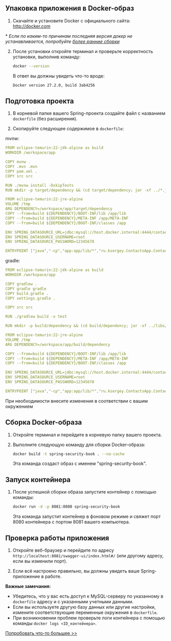 ## Упаковка приложения в Docker-образ

1. Скачайте и установите Docker с официального сайта: http://docker.com

\* *Если по каким-то причинам последняя версия докер не устанавливается, попробуйте [более ранние сборки](https://github.com/jedevc/docker-docs/blob/master/desktop/release-notes.md)*

2. После установки откройте терминал и проверьте корректность установки, выполнив команду:

   ```bash
   docker --version
   ```

   В ответ вы должны увидеть что-то вроде:
   ```bash
   Docker version 27.2.0, build 3ab4256
   ```

## Подготовка проекта

1. В корневой папке вашего Spring-проекта создайте файл с названием `dockerfile` (без расширения).

2. Скопируйте следующее содержимое в `dockerfile`:

mvnw:
   ```yaml
   FROM eclipse-temurin:22-jdk-alpine as build
   WORKDIR /workspace/app

   COPY mvnw .
   COPY .mvn .mvn
   COPY pom.xml .
   COPY src src

   RUN ./mvnw install -DskipTests
   RUN mkdir -p target/dependency && (cd target/dependency; jar -xf ../*.jar)

   FROM eclipse-temurin:22-jre-alpine
   VOLUME /tmp
   ARG DEPENDENCY=/workspace/app/target/dependency
   COPY --from=build ${DEPENDENCY}/BOOT-INF/lib /app/lib
   COPY --from=build ${DEPENDENCY}/META-INF /app/META-INF
   COPY --from=build ${DEPENDENCY}/BOOT-INF/classes /app

   ENV SPRING_DATASOURCE_URL=jdbc:mysql://host.docker.internal:4444/contacts_db
   ENV SPRING_DATASOURCE_USERNAME=root
   ENV SPRING_DATASOURCE_PASSWORD=12345678

   ENTRYPOINT ["java","-cp","app:app/lib/*","ru.ksergey.ContactsApp.ContactsAppApplication"]
   ```

gradle:

   ```yaml
   FROM eclipse-temurin:22-jdk-alpine as build
   WORKDIR /workspace/app
   
   COPY gradlew .
   COPY gradle gradle
   COPY build.gradle .
   COPY settings.gradle .
   
   COPY src src
   
   RUN ./gradlew build -x test
   
   RUN mkdir -p build/dependency && (cd build/dependency; jar -xf ../libs/*.jar)
   
   FROM eclipse-temurin:22-jre-alpine
   VOLUME /tmp
   ARG DEPENDENCY=/workspace/app/build/dependency
   
   COPY --from=build ${DEPENDENCY}/BOOT-INF/lib /app/lib
   COPY --from=build ${DEPENDENCY}/META-INF /app/META-INF
   COPY --from=build ${DEPENDENCY}/BOOT-INF/classes /app
   
   ENV SPRING_DATASOURCE_URL=jdbc:mysql://host.docker.internal:4444/contacts_db
   ENV SPRING_DATASOURCE_USERNAME=root
   ENV SPRING_DATASOURCE_PASSWORD=12345678
   
   ENTRYPOINT ["java","-cp","app:app/lib/*","ru.ksergey.ContactsApp.ContactsAppApplication"]
   ```
При необходимости внесите изменения в соответствии с вашим окружением

## Сборка Docker-образа

1. Откройте терминал и перейдите в корневую папку вашего проекта.

2. Выполните следующую команду для сборки Docker-образа:

   ```bash
   docker build -t spring-security-book . --no-cache
   ```

   Эта команда создаст образ с именем "spring-security-book".

## Запуск контейнера

1. После успешной сборки образа запустите контейнер с помощью команды:

   ```bash
   docker run -d -p 8081:8080 spring-security-book
   ```

   Эта команда запустит контейнер в фоновом режиме и свяжет порт 8080 контейнера с портом 8081 вашего компьютера.

## Проверка работы приложения

1. Откройте веб-браузер и перейдите по адресу `http://localhost:8081/swagger-ui/index.html#/` (или другому адресу, если вы изменили порт).

2. Если всё настроено правильно, вы должны увидеть ваше Spring-приложение в работе.

**Важные замечания:**

- Убедитесь, что у вас есть доступ к MySQL-серверу по указанному в `dockerfile` адресу и с указанными учетными данными.
- Если вы используете другую базу данных или другие настройки, измените соответствующие переменные окружения в `dockerfile`.
- При возникновении проблем проверьте логи контейнера с помощью команды `docker logs <ID_контейнера>`.

[Попробовать что-то большее \>\> ](./step-13-docker-compose.md)

